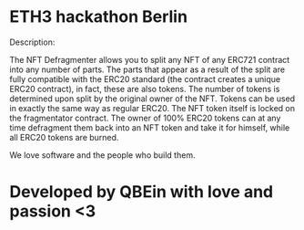 # ETH3 hackathon Berlin

Description:

The NFT Defragmenter allows you to split any NFT of any ERC721 contract into any number of parts.
The parts that appear as a result of the split are fully compatible with the ERC20 standard (the contract creates a unique ERC20 contract), in fact, these are also tokens. 
The number of tokens is determined upon split by the original owner of the NFT. 
Tokens can be used in exactly the same way as regular ERC20. 
The NFT token itself is locked on the fragmentator contract.
The owner of 100% ERC20 tokens can at any time defragment them back into an NFT token and take it for himself, while all ERC20 tokens are burned.



We love software and the people who build them. 
# Developed by QBEin with love and passion <3

